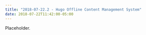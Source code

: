 ```yaml
---
title: "2018-07-22.2 - Hugo Offline Content Management System"
date: 2018-07-22T11:42:00-05:00
---
```

Placeholder.